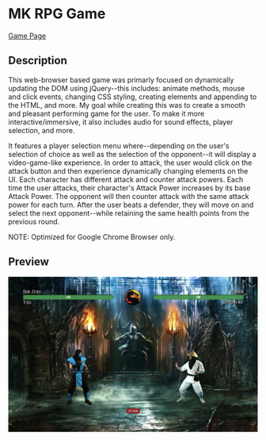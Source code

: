 # MK RPG Game

[Game Page](https://nguyenchris.github.io/mortal-kombat-rpg/)

## Description

This web-browser based game was primarly focused on dynamically updating the DOM using jQuery--this includes: animate methods, mouse and click events, changing CSS styling, creating elements and appending to the HTML, and more. My goal while creating this was to create a smooth and pleasant performing game for the user. To make it more interactive/immersive, it also includes audio for sound effects, player selection, and more. 

It features a player selection menu where--depending on the user's selection of choice as well as the selection of the opponent--it will display a video-game-like experience. In order to attack, the user would click on the attack button and then experience dynamically changing elements on the UI. Each character has different attack and counter attack powers. Each time the user attacks, their character's Attack Power increases by its base Attack Power.  The opponent will then counter attack with the same attack power for each turn. After the user beats a defender, they will move on and select the next opponent--while retaining the same health points from the previous round.

NOTE: Optimized for Google Chrome Browser only.

## Preview
![Gameplay](assets/images/preview.png)
